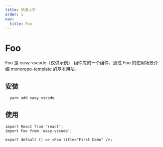 ```yaml
---
title: 快速上手
order: 1
nav:
  title: Foo
---
```


# Foo

Foo 是 easy-vscode（仅供示例） 组件库的一个组件，通过 Foo 的使用场景介绍 monorepo-template 的基本用法。

## 安装

```bash
  yarn add easy_vscode
```

## 使用

```tsx | pure
import React from 'react';
import Foo from 'easy-vscode';

export default () => <Foo title="First Demo" />;
```
